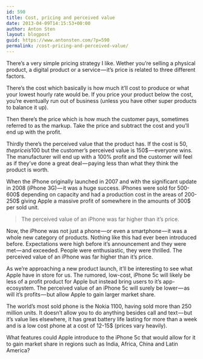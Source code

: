 ```yaml
---
id: 590
title: Cost, pricing and perceived value
date: 2013-04-09T14:15:53+00:00
author: Anton Sten
layout: blogpost
guid: https://www.antonsten.com/?p=590
permalink: /cost-pricing-and-perceived-value/
---
```

There’s a very simple pricing strategy I like. Wether you’re selling a physical product, a digital product or a service — it’s price is related to three different factors.

There’s the cost which basically is how much it’ll cost to produce or what your lowest hourly rate would be. If you price your product below the cost, you’re eventually run out of business (unless you have other super products to balance it up).

Then there’s the price which is how much the customer pays, sometimes referred to as the markup. Take the price and subtract the cost and you’ll end up with the profit.

Thirdly there’s the perceived value that the product has. If the cost is 50$, the price is 100$ but the customer’s perceived value is 150$ — everyone wins. The manufacturer will end up with a 100% profit and the customer will feel as if they’ve done a great deal — paying less than what they think the product is worth.

When the iPhone originally launched in 2007 and with the significant update in 2008 (iPhone 3G) — it was a huge success. iPhones were sold for 500-600$ depending on capacity and had a production cost in the areas of 200-250$ giving Apple a massive profit of somewhere in the amounts of 300$ per sold unit.

> The perceived value of an iPhone was far higher than it’s price.

Now, the iPhone was not just a phone — or even a smartphone — it was a whole new category of products. Nothing like this had ever been introduced before. Expectations were high before it’s announcement and they were met — and exceeded. People were enthusiastic, they were thrilled. The perceived value of an iPhone was far higher than it’s price.

As we’re approaching a new product launch, it’ll be interesting to see what Apple have in store for us. The rumored, low-cost, iPhone 5c will likely be less of a profit product for Apple but instead bring users to it’s app-ecosystem. The perceived value of an iPhone 5c will surely be lower — as will it’s profits — but allow Apple to gain larger market share.

The world’s most sold phone is the Nokia 1100, having sold more than 250 million units. It doesn’t allow you to do anything besides call and text — but it’s value lies elsewhere, it has great battery life lasting for more than a week and is a low cost phone at a cost of 12-15$ (prices vary heavily).

What features could Apple introduce to the iPhone 5c that would allow for it to gain market share in regions such as India, Africa, China and Latin America?
